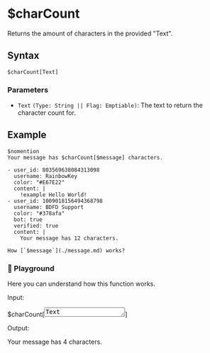 # $charCount
Returns the amount of characters in the provided "Text".

## Syntax
```
$charCount[Text]
```

### Parameters
- `Text` `(Type: String || Flag: Emptiable)`: The text to return the character count for.

## Example
```
$nomention
Your message has $charCount[$message] characters.
```

``` discord yaml
- user_id: 803569638084313098
  username: RainbowKey
  color: "#E67E22"
  content: |
    !example Hello World!
- user_id: 1009018156494368798
  username: BDFD Support
  color: "#378afa"
  bot: true
  verified: true
  content: |
    Your message has 12 characters.
```

```admonish question title="What is this?"
How [`$message`](./message.md) works?
```

<div class=function-playground>
  <h3>🤖 Playground</h3>
  <p>Here you can understand how this function works.</p>
  <div class="function-input">
    <p>Input:</p>
    <span id="play-code">$charCount[<textarea id="play-input" rows="1" maxlength="150" oninput="charCountPlayground(this.value)">Text</textarea>]</span>
  </div>
  <div class="function-output">
    <p>Output:</p>
    <span id="play-output">Your message has 4 characters.</span>
  </div>
</div>
